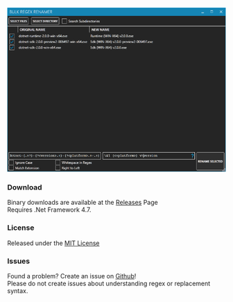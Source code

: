 ![Preview](https://github.com/dracool/NeXt.BulkRenamer/raw/gh-pages/image.png)

### Download
Binary downloads are available at the [Releases](https://github.com/dracool/NeXt.BulkRenamer/releases) Page  
Requires .Net Framework 4.7.

### License

Released under the [MIT License](https://github.com/dracool/NeXt.BulkRenamer/blob/master/LICENSE.txt)

### Issues

Found a problem? Create an issue on [Github](https://github.com/dracool/NeXt.BulkRenamer/issues)!  
Please do not create issues about understanding regex or replacement syntax.
